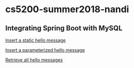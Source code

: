 # cs5200-summer2018-nandi

## Integrating Spring Boot with MySQL 

[Insert a static hello message](http://cs5200-summer2018-nandi.us-east-2.elasticbeanstalk.com/api/hello/insert) 

[Insert a parameterized hello message](http://cs5200-summer2018-nandi.us-east-2.elasticbeanstalk.com/api/hello/insert/Some%20parameterized%20message) 

[Retrieve all hello messages](http://cs5200-summer2018-nandi.us-east-2.elasticbeanstalk.com/api/hello/select/all) 
